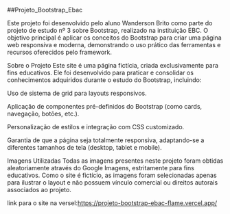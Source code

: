 ##Projeto_Bootstrap_Ebac

Este projeto foi desenvolvido pelo aluno Wanderson Brito como parte do projeto de estudo nº 3 sobre Bootstrap, realizado na instituição EBC. O objetivo principal é aplicar os conceitos do Bootstrap para criar uma página web responsiva e moderna, demonstrando o uso prático das ferramentas e recursos oferecidos pelo framework.

Sobre o Projeto
Este site é uma página fictícia, criada exclusivamente para fins educativos. Ele foi desenvolvido para praticar e consolidar os conhecimentos adquiridos durante o estudo do Bootstrap, incluindo:

Uso de sistema de grid para layouts responsivos.

Aplicação de componentes pré-definidos do Bootstrap (como cards, navegação, botões, etc.).

Personalização de estilos e integração com CSS customizado.

Garantia de que a página seja totalmente responsiva, adaptando-se a diferentes tamanhos de tela (desktop, tablet e mobile).

Imagens Utilizadas
Todas as imagens presentes neste projeto foram obtidas aleatoriamente através do Google Imagens, estritamente para fins educativos. Como o site é fictício, as imagens foram selecionadas apenas para ilustrar o layout e não possuem vínculo comercial ou direitos autorais associados ao projeto.

link para o site na versel:https://projeto-bootstrap-ebac-flame.vercel.app/
